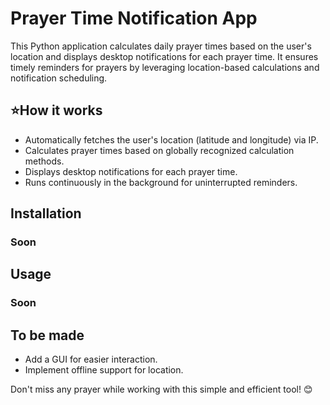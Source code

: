 
# Prayer Time Notification App

This Python application calculates daily prayer times based on the user's location and displays desktop notifications for each prayer time. It ensures timely reminders for prayers by leveraging location-based calculations and notification scheduling.



## ⭐How it works 
- Automatically fetches the user's location (latitude and longitude) via IP.
- Calculates prayer times based on globally recognized calculation methods.
- Displays desktop notifications for each prayer time.
- Runs continuously in the background for uninterrupted reminders.


## Installation

### Soon



## Usage
### Soon


## To be made
- Add a GUI for easier interaction.
- Implement offline support for location.


Don't miss any prayer while working with this simple and efficient tool! 😊
